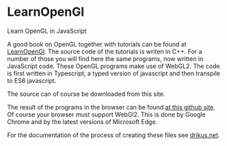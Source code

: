 # LearnOpenGl
Learn OpenGL in JavaScript

A good book on OpenGL together with tutorials can be found at [LearnOpenGl](http://www.learnOpenGl.com). The source code of the tutorials is writen in C++. For a number of those you will find here the same programs, now written in JavaScript code. These OpenGL programs make use of WebGL2. The code is first written in Typescript, a typed version of javascript and then transpile to ES6 javascript.

The source can of course be downloaded from this site. 

The result of the programs in the browser can be found [at this github site](http://d3q.github.io/LearnOpenGl). Of course your browser must support WebGl2. This is done by Google Chrome and by the latest versions of Microsoft Edge.

For the documentation of the process of creating these files see [drikus.net](http://www.drikus.net/ict/openGL/Learn/introduction.html). 
